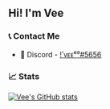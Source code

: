 
## Hi! I'm Vee

### 📞 Contact Me
- 💭 Discord - [!ٴᴠᴇᴇ⁶⁹#5656](https://discord.com/users/427476505455624193) 

### 📈 Stats  
[![Vee's GitHub stats](https://github-readme-stats.vercel.app/api?username=vee-git&count_private=true&theme=solarized-light)](https://github.com/anuraghazra/github-readme-stats)
